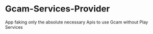 # Gcam-Services-Provider
App faking only the absolute necessary Apis to use Gcam without Play Services

